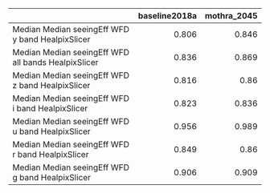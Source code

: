 |                                                     |   baseline2018a |   mothra_2045 |
|:----------------------------------------------------|----------------:|--------------:|
| Median Median seeingEff WFD y band HealpixSlicer    |           0.806 |         0.846 |
| Median Median seeingEff WFD all bands HealpixSlicer |           0.836 |         0.869 |
| Median Median seeingEff WFD z band HealpixSlicer    |           0.816 |         0.86  |
| Median Median seeingEff WFD i band HealpixSlicer    |           0.823 |         0.836 |
| Median Median seeingEff WFD u band HealpixSlicer    |           0.956 |         0.989 |
| Median Median seeingEff WFD r band HealpixSlicer    |           0.849 |         0.86  |
| Median Median seeingEff WFD g band HealpixSlicer    |           0.906 |         0.909 |
